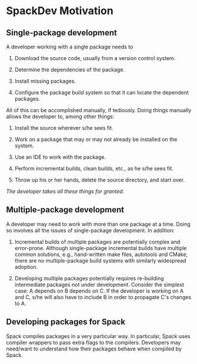 # SpackDev Motivation

## Single-package development
A developer working with a single package needs to

1. Download the source code, usually from a version control system.

1. Determine the dependencies of the package.

1. Install missing packages.

1. Configure the package build system so that it can locate the dependent packages.

All of this can be accomplished manually, if tediously. Doing things manually allows the developer to, among other things:
1. Install the source wherever s/he sees fit.

1. Work on a package that may or may not already be installed on the system.

1. Use an IDE to work with the package.

1. Perform incremental builds, clean builds, etc., as he s/he sees fit.

1. Throw up his or her hands, delete the source directory, and start over.

_The developer takes all these things for granted._

## Multiple-package development
A developer may need to work with more than one package at a time. Doing so involves all the issues of single-package development. In addition:
1. Incremental builds of multiple packages are potentially complex and error-prone. Although single-package incremental builds have multiple common solutions, e.g., hand-written make files, autotools and CMake, there are no multiple-package build systems with similarly widespread adoption.

1. Developing multiple packages potentially requires re-building intermediate packages not under development. Consider the simplest case: A depends on B depends on C. If the developer is working on A and C, s/he will also have to include B in order to propagate C's changes to A.

## Developing packages for Spack
Spack compiles packages in a very particular way. In particular, Spack uses compiler wrappers to pass extra flags to the compilers. Developers may need/want to understand how their packages behave when compiled by Spack.